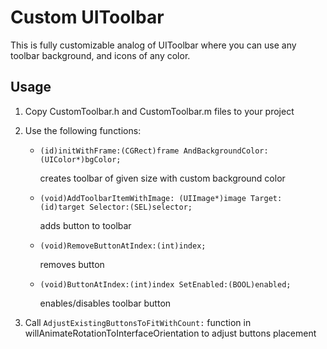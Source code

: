 Custom UIToolbar
================

This is fully customizable analog of UIToolbar where you can use any toolbar background, and icons of any color.

Usage
-----

1. Copy CustomToolbar.h and CustomToolbar.m files to your project

2. Use the following functions:

    - `(id)initWithFrame:(CGRect)frame AndBackgroundColor:(UIColor*)bgColor;`
        
        creates toolbar of given size with custom background color

    - `(void)AddToolbarItemWithImage: (UIImage*)image Target:(id)target Selector:(SEL)selector;`
        
        adds button to toolbar

    - `(void)RemoveButtonAtIndex:(int)index;`
        
        removes button

    - `(void)ButtonAtIndex:(int)index SetEnabled:(BOOL)enabled;`
        
        enables/disables toolbar button

3. Call `AdjustExistingButtonsToFitWithCount:` function in willAnimateRotationToInterfaceOrientation to adjust buttons placement